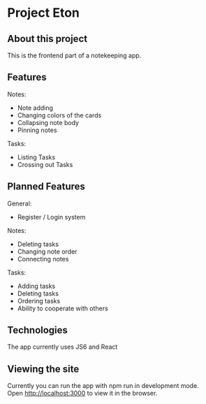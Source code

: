 # Project Eton

## About this project
This is the frontend part of a notekeeping app.

## Features
Notes:
- Note adding
- Changing colors of the cards
- Collapsing note body
- Pinning notes

Tasks:
- Listing Tasks
- Crossing out Tasks


## Planned Features

General:
- Register / Login system

Notes:
- Deleting tasks
- Changing note order
- Connecting notes

Tasks:
- Adding tasks
- Deleting tasks
- Ordering tasks
- Ability to cooperate with others

## Technologies
The app currently uses JS6 and React


## Viewing the site
Currently you can run the app with npm run in development mode.\
Open [http://localhost:3000](http://localhost:3000) to view it in the browser.
